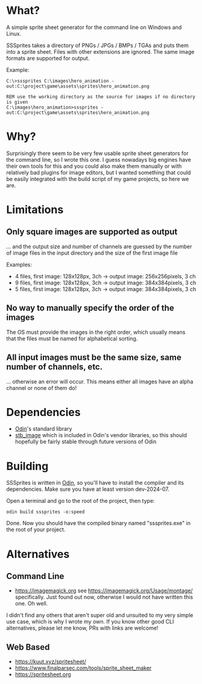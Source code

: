 # What?

A simple sprite sheet generator for the command line on Windows and Linux.

SSSprites takes a directory of PNGs / JPGs / BMPs / TGAs and puts them into a sprite sheet. Files with other extensions are ignored. The same image formats are supported for output.

Example:
```
C:\>sssprites C:\images\hero_animation -out:C:\project\game\assets\sprites\hero_animation.png

REM use the working directory as the source for images if no directory is given
C:\images\hero_animation>sssprites -out:C:\project\game\assets\sprites\hero_animation.png
```

# Why?

Surprisingly there seem to be very few usable sprite sheet generators for the command line, so I wrote this one. I guess nowadays big engines have their own tools for this and you could also make them manually or with relatively bad plugins for image editors, but I wanted something that could be easily integrated with the build script of my game projects, so here we are.

# Limitations

## Only square images are supported as output
... and the output size and number of channels are guessed by the number of image files in the input directory and the size of the first image file

Examples:
 - 4 files, first image: 128x128px, 3ch -> output image: 256x256pixels, 3 ch
 - 9 files, first image: 128x128px, 3ch -> output image: 384x384pixels, 3 ch
 - 5 files, first image: 128x128px, 3ch -> output image: 384x384pixels, 3 ch

## No way to manually specify the order of the images

The OS must provide the images in the right order, which usually means that the files must be named for alphabetical sorting.

## All input images must be the same size, same number of channels, etc.

... otherwise an error will occur. This means either all images have an alpha channel or none of them do!

# Dependencies

 - [Odin](https://odin-lang.org)'s standard library
 - [stb_image](https://github.com/nothings/stb) which is included in Odin's vendor libraries, so this should hopefully be fairly stable through future versions of Odin

# Building

SSSprites is written in [Odin](https://odin-lang.org), so you'll have to install the compiler and its dependencies. Make sure you have at least version dev-2024-07.

Open a terminal and go to the root of the project, then type:

```
odin build sssprites -o:speed
```

Done. Now you should have the compiled binary named "sssprites.exe" in the root of your project.

# Alternatives

## Command Line

 - https://imagemagick.org see https://imagemagick.org/Usage/montage/ specifically. Just found out now, otherwise I would not have written this one. Oh well.

I didn't find any others that aren't super old and unsuited to my very simple use case, which is why I wrote my own. If you know other good CLI alternatives, please let me know, PRs with links are welcome!

## Web Based

 - https://kuut.xyz/spritesheet/
 - https://www.finalparsec.com/tools/sprite_sheet_maker
 - https://spritesheet.org
